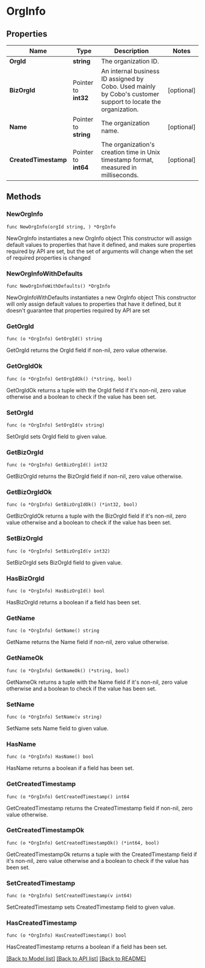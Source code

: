 # OrgInfo

## Properties

Name | Type | Description | Notes
------------ | ------------- | ------------- | -------------
**OrgId** | **string** | The organization ID. | 
**BizOrgId** | Pointer to **int32** | An internal business ID assigned by Cobo. Used mainly by Cobo&#39;s customer support to locate the organization. | [optional] 
**Name** | Pointer to **string** | The organization name. | [optional] 
**CreatedTimestamp** | Pointer to **int64** | The organization&#39;s creation time in Unix timestamp format, measured in milliseconds. | [optional] 

## Methods

### NewOrgInfo

`func NewOrgInfo(orgId string, ) *OrgInfo`

NewOrgInfo instantiates a new OrgInfo object
This constructor will assign default values to properties that have it defined,
and makes sure properties required by API are set, but the set of arguments
will change when the set of required properties is changed

### NewOrgInfoWithDefaults

`func NewOrgInfoWithDefaults() *OrgInfo`

NewOrgInfoWithDefaults instantiates a new OrgInfo object
This constructor will only assign default values to properties that have it defined,
but it doesn't guarantee that properties required by API are set

### GetOrgId

`func (o *OrgInfo) GetOrgId() string`

GetOrgId returns the OrgId field if non-nil, zero value otherwise.

### GetOrgIdOk

`func (o *OrgInfo) GetOrgIdOk() (*string, bool)`

GetOrgIdOk returns a tuple with the OrgId field if it's non-nil, zero value otherwise
and a boolean to check if the value has been set.

### SetOrgId

`func (o *OrgInfo) SetOrgId(v string)`

SetOrgId sets OrgId field to given value.


### GetBizOrgId

`func (o *OrgInfo) GetBizOrgId() int32`

GetBizOrgId returns the BizOrgId field if non-nil, zero value otherwise.

### GetBizOrgIdOk

`func (o *OrgInfo) GetBizOrgIdOk() (*int32, bool)`

GetBizOrgIdOk returns a tuple with the BizOrgId field if it's non-nil, zero value otherwise
and a boolean to check if the value has been set.

### SetBizOrgId

`func (o *OrgInfo) SetBizOrgId(v int32)`

SetBizOrgId sets BizOrgId field to given value.

### HasBizOrgId

`func (o *OrgInfo) HasBizOrgId() bool`

HasBizOrgId returns a boolean if a field has been set.

### GetName

`func (o *OrgInfo) GetName() string`

GetName returns the Name field if non-nil, zero value otherwise.

### GetNameOk

`func (o *OrgInfo) GetNameOk() (*string, bool)`

GetNameOk returns a tuple with the Name field if it's non-nil, zero value otherwise
and a boolean to check if the value has been set.

### SetName

`func (o *OrgInfo) SetName(v string)`

SetName sets Name field to given value.

### HasName

`func (o *OrgInfo) HasName() bool`

HasName returns a boolean if a field has been set.

### GetCreatedTimestamp

`func (o *OrgInfo) GetCreatedTimestamp() int64`

GetCreatedTimestamp returns the CreatedTimestamp field if non-nil, zero value otherwise.

### GetCreatedTimestampOk

`func (o *OrgInfo) GetCreatedTimestampOk() (*int64, bool)`

GetCreatedTimestampOk returns a tuple with the CreatedTimestamp field if it's non-nil, zero value otherwise
and a boolean to check if the value has been set.

### SetCreatedTimestamp

`func (o *OrgInfo) SetCreatedTimestamp(v int64)`

SetCreatedTimestamp sets CreatedTimestamp field to given value.

### HasCreatedTimestamp

`func (o *OrgInfo) HasCreatedTimestamp() bool`

HasCreatedTimestamp returns a boolean if a field has been set.


[[Back to Model list]](../README.md#documentation-for-models) [[Back to API list]](../README.md#documentation-for-api-endpoints) [[Back to README]](../README.md)


